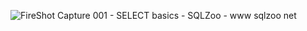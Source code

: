 
![FireShot Capture 001 - SELECT basics - SQLZoo - www sqlzoo net](https://github.com/viktormark/Sql/assets/58149046/bba87bbd-fc4d-46c9-bbce-5f3715cb2781)


